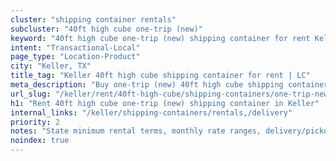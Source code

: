 ```yaml
---
cluster: "shipping container rentals"
subcluster: "40ft high cube one-trip (new)"
keyword: "40ft high cube one-trip (new) shipping container for rent Keller, TX"
intent: "Transactional-Local"
page_type: "Location-Product"
city: "Keller, TX"
title_tag: "Keller 40ft high cube shipping container for rent | LC"
meta_description: "Buy one-trip (new) 40ft high cube shipping container rent with local delivery in Keller, TX. LC Container — local Since 2003. Request a fast quote today."
url_slug: "/keller/rent/40ft-high-cube/shipping-containers/one-trip-new"
h1: "Rent 40ft high cube one-trip (new) shipping container in Keller"
internal_links: "/keller/shipping-containers/rentals,/delivery"
priority: 2
notes: "State minimum rental terms, monthly rate ranges, delivery/pickup fees, service area."
noindex: true
---
```


<!-- TODO: Add unique city/inventory copy, images, and internal links here. -->
